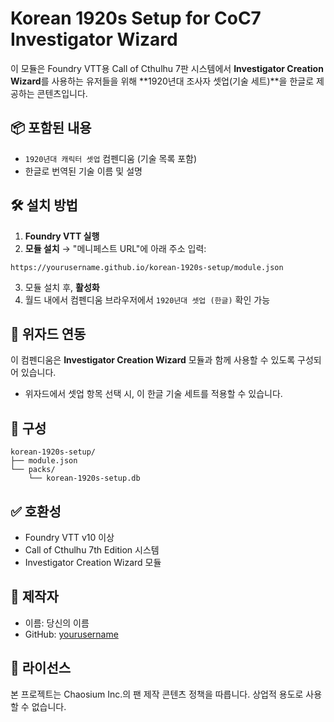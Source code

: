 # Korean 1920s Setup for CoC7 Investigator Wizard

이 모듈은 Foundry VTT용 Call of Cthulhu 7판 시스템에서 **Investigator Creation Wizard**를 사용하는 유저들을 위해 **1920년대 조사자 셋업(기술 세트)**을 한글로 제공하는 콘텐츠입니다.

## 📦 포함된 내용
- `1920년대 캐릭터 셋업` 컴펜디움 (기술 목록 포함)
- 한글로 번역된 기술 이름 및 설명

## 🛠 설치 방법

1. **Foundry VTT 실행**
2. **모듈 설치** → "메니페스트 URL"에 아래 주소 입력:

```
https://yourusername.github.io/korean-1920s-setup/module.json
```

3. 모듈 설치 후, **활성화**
4. 월드 내에서 컴펜디움 브라우저에서 `1920년대 셋업 (한글)` 확인 가능

## 🧙 위자드 연동
이 컴펜디움은 **Investigator Creation Wizard** 모듈과 함께 사용할 수 있도록 구성되어 있습니다.
- 위자드에서 셋업 항목 선택 시, 이 한글 기술 세트를 적용할 수 있습니다.

## 📁 구성
```
korean-1920s-setup/
├── module.json
└── packs/
    └── korean-1920s-setup.db
```

## ✅ 호환성
- Foundry VTT v10 이상
- Call of Cthulhu 7th Edition 시스템
- Investigator Creation Wizard 모듈

## 👤 제작자
- 이름: 당신의 이름
- GitHub: [yourusername](https://github.com/yourusername)

## 📜 라이선스
본 프로젝트는 Chaosium Inc.의 팬 제작 콘텐츠 정책을 따릅니다. 상업적 용도로 사용할 수 없습니다.
